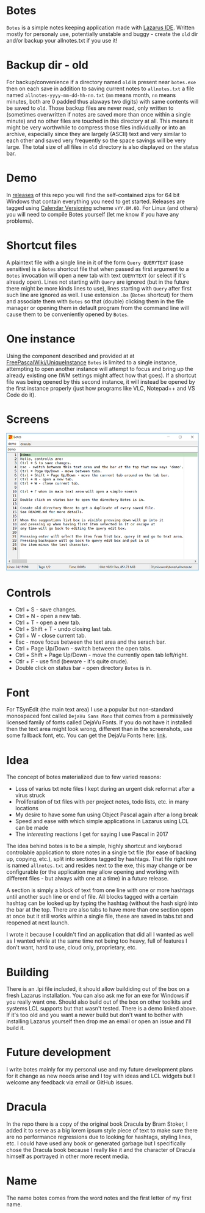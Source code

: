 # Botes
`Botes` is a simple notes keeping application made with [Lazarus IDE](https://www.lazarus-ide.org/).
Written mostly for personaly use, potentially unstable and buggy - create the `old` dir and/or
backup your allnotes.txt if you use it!


# Backup dir - old
For backup/convenience if a directory named `old` is present near `botes.exe` then on each save in addition to
saving current notes to `allnotes.txt` a file named `allnotes-yyyy-mm-dd-hh-nn.txt` (`mm` means month, `nn` means
minutes, both are 0 padded thus alaways two digits) with same contents will be saved to `old`.
Those backup files are never read, only written to (sometimes overwritten if notes are saved more than once within
a single minute) and no other files are touched in this directory at all. This means it might be very worthwhile to
compress those files individually or into an archive, especially since they are largely (ASCII) text and very
similar to each other and saved very frequently so the space savings will be very large.
The total size of all files in `old` directory is also displayed on the status bar.


# Demo
In [releases](https://github.com/FRex/botes/releases) of this repo you will find the
self-contained zips for 64 bit Windows that contain everything you need to get started.
Releases are tagged using [Calendar Versioning](http://calver.org/) scheme `vYY.0M.0D`.
For Linux (and others) you will need to compile Botes yourself (let me know if you have any problems).


# Shortcut files
A plaintext file with a single line in it of the form `Query QUERYTEXT` (case sensitive) is
a `Botes` shortcut file that when passed as first argument to a `Botes` invocation will open
a new tab with text `QUERYTEXT` (or select if it's already open). Lines not starting with `Query`
are ignored (but in the future there might be more kinds lines to use), lines starting with `Query`
after first such line are ignored as well. I use extension `.bs` (`Botes` shortcut) for them
and associate them with `Botes` so that (double) clicking them in the file manager or opening
them in default program from the command line will cause them to be conveniently opened by `Botes`.


# One instance
Using the component described and provided at at
[FreePascalWiki/UniqueInstance](https://wiki.freepascal.org/UniqueInstance) `Botes`
is limited to a single instance, attempting to open another instance will attempt to
focus and bring up the already existing one (WM settings might affect how that goes).
If a shortcut file was being opened by this second instance, it will instead be opened by
the first instance properly (just how programs like VLC, Notepad++ and VS Code do it).


# Screens
![sshot0](sshots/sshot0.png)


# Controls
* Ctrl + S - save changes.
* Ctrl + N - open a new tab.
* Ctrl + T - open a new tab.
* Ctrl + Shift + T - undo closing last tab.
* Ctrl + W - close current tab.
* Esc - move focus between the text area and the serach bar.
* Ctrl + Page Up/Down - switch between the open tabs.
* Ctrl + Shift + Page Up/Down - move the currently open tab left/right.
* Ctlr + F - use find (beware - it's quite crude).
* Double click on status bar - open directory `Botes` is in.


# Font
For TSynEdit (the main text area) I use a popular but non-standard monospaced font called `DejaVu Sans Mono`
that comes from a permissively licensed family of fonts called DejaVu Fonts. If you do not have it installed
then the text area might look wrong, different than in the screenshots, use some fallback font, etc. You can
get the DejaVu Fonts here: [link](https://dejavu-fonts.github.io/).


# Idea
The concept of botes materialized due to few varied reasons:
* Loss of varius txt note files I kept during an urgent disk reformat after a virus struck
* Proliferation of txt files with per project notes, todo lists, etc. in many locations
* My desire to have some fun using Object Pascal again after a long break
* Speed and ease with which simple applications in Lazarus using LCL can be made
* The *interesting* reactions I get for saying I use Pascal in 2017

The idea behind botes is to be a simple, highly shortcut and keyborad controlable application to store notes in
a single txt file (for ease of backing up, copying, etc.), split into sections tagged by hashtags. That file right now
is named `allnotes.txt` and resides next to the exe, this may change or be configurable (or the application may allow
opening and working with different files - but always with one at a time) in a future release.

A section is simply a block of text from one line with one or more hashtags until another such line or end of
file. All blocks tagged with a certain hashtag can be looked up by typing the hashtag (without the hash sign) into the
bar at the top. There are also tabs to have more than one section open at once but it still works within a single file,
these are saved in tabs.txt and reopened at next launch.

I wrote it because I couldn't find an application that did all I wanted as well as I wanted while at the same
time not being too heavy, full of features I don't want, hard to use, cloud only, proprietary, etc.


# Building
There is an .lpi file included, it should allow buildiding out of the box on a fresh Lazarus installation. You
can also ask me for an exe for Windows if you really want one. Should also build out of the box on other toolkits
and systems LCL supports but that wasn't tested. There is a demo linked above.  If it's too old and you want a newer
build but don't want to bother with installing Lazarus yourself then drop me an email or open an issue and I'll build it.


# Future development
I write botes mainly for my personal use and my future development plans for it change as new needs arise and I toy with ideas and LCL widgets but I welcome any feedback via email or GitHub issues.


# Dracula
In the repo there is a copy of the original book Dracula by Bram Stoker, I added it to serve as a big lorem ipsum style piece of
text to make sure there are no performance regressions due to looking for hashtags, styling lines, etc. I could have used any
book or generated garbage but I specifically chose the Dracula book because I really like it and the character of
Dracula himself as portrayed in other more recent media.


# Name
The name botes comes from the word notes and the first letter of my first name.
